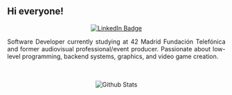 ## Hi everyone!

<div align="center">
  
[![LinkedIn Badge](https://img.shields.io/badge/LinkedIn-0077B5?style=for-the-badge&logo=linkedin&logoColor=white)](https://www.linkedin.com/in/francisco-mor%C3%A1n-47123588/)
  
</div>
<div align="justify">
Software Developer currently studying at 42 Madrid Fundación Telefónica and former audiovisual professional/event producer. Passionate about low-level programming, backend systems, graphics, and video game creation.
</div>
<br>

<br>
<div align="center">

![Github Stats](http://github-profile-summary-cards.vercel.app/api/cards/profile-details?username=fmoran-m&theme=algolia)

</div>
